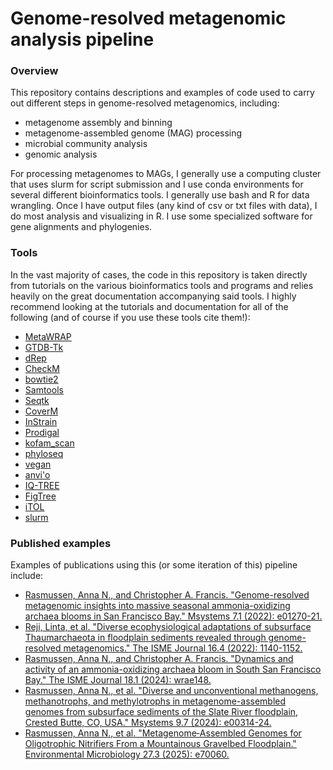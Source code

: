 # Genome-resolved metagenomic analysis pipeline

### Overview

This repository contains descriptions and examples of code used to carry out different steps in genome-resolved metagenomics, including: 
+ metagenome assembly and binning
+ metagenome-assembled genome (MAG) processing
+ microbial community analysis
+ genomic analysis

For processing metagenomes to MAGs, I generally use a computing cluster that uses slurm for script submission and I use conda environments for several different bioinformatics tools. I generally use bash and R for data wrangling. Once I have output files (any kind of csv or txt files with data), I do most analysis and visualizing in R. I use some specialized software for gene alignments and phylogenies.

### Tools
In the vast majority of cases, the code in this repository is taken directly from tutorials on the various bioinformatics tools and programs and relies heavily on the great documentation accompanying said tools. I highly recommend looking at the tutorials and documentation for all of the following (and of course if you use these tools cite them!):

+ [MetaWRAP](https://github.com/bxlab/metaWRAP/tree/master)
+ [GTDB-Tk](https://ecogenomics.github.io/GTDBTk/)
+ [dRep](https://github.com/MrOlm/drep)
+ [CheckM](https://ecogenomics.github.io/CheckM/)
+ [bowtie2](https://bowtie-bio.sourceforge.net/bowtie2/index.shtml)
+ [Samtools](https://www.htslib.org/)
+ [Seqtk](https://github.com/lh3/seqtk)
+ [CoverM](https://github.com/wwood/CoverM)
+ [InStrain](https://instrain.readthedocs.io/en/latest/index.html)
+ [Prodigal](https://github.com/hyattpd/Prodigal)
+ [kofam_scan](https://www.genome.jp/ftp/tools/kofam_scan/)
+ [phyloseq](https://joey711.github.io/phyloseq/)
+ [vegan](https://github.com/vegandevs/vegan)
+ [anvi'o](https://anvio.org/)
+ [IQ-TREE](https://iqtree.github.io/)
+ [FigTree](https://github.com/rambaut/figtree)
+ [iTOL](https://itol.embl.de/)
+ [slurm](https://slurm.schedmd.com/documentation.html)

### Published examples
Examples of publications using this (or some iteration of this) pipeline include:

+ [Rasmussen, Anna N., and Christopher A. Francis. "Genome-resolved metagenomic insights into massive seasonal ammonia-oxidizing archaea blooms in San Francisco Bay." Msystems 7.1 (2022): e01270-21.](https://doi-org.stanford.idm.oclc.org/10.1128/msystems.01270-21)
+ [Reji, Linta, et al. "Diverse ecophysiological adaptations of subsurface Thaumarchaeota in floodplain sediments revealed through genome-resolved metagenomics." The ISME Journal 16.4 (2022): 1140-1152.](https://doi-org.stanford.idm.oclc.org/10.1038/s41396-021-01167-7)
+ [Rasmussen, Anna N., and Christopher A. Francis. "Dynamics and activity of an ammonia-oxidizing archaea bloom in South San Francisco Bay." The ISME Journal 18.1 (2024): wrae148.]( https://doi-org.stanford.idm.oclc.org/10.1093/ismejo/wrae148)
+ [Rasmussen, Anna N., et al. "Diverse and unconventional methanogens, methanotrophs, and methylotrophs in metagenome-assembled genomes from subsurface sediments of the Slate River floodplain, Crested Butte, CO, USA." Msystems 9.7 (2024): e00314-24.](https://doi-org.stanford.idm.oclc.org/10.1128/msystems.00314-24)
+ [Rasmussen, Anna N., et al. "Metagenome‐Assembled Genomes for Oligotrophic Nitrifiers From a Mountainous Gravelbed Floodplain." Environmental Microbiology 27.3 (2025): e70060.](https://doi-org.stanford.idm.oclc.org/10.1111/1462-2920.70060)